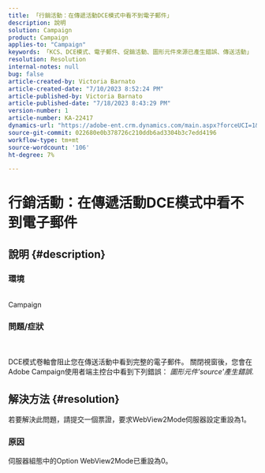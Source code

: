 ```yaml
---
title: 「行銷活動：在傳遞活動DCE模式中看不到電子郵件」
description: 說明
solution: Campaign
product: Campaign
applies-to: "Campaign"
keywords: 「KCS、DCE模式、電子郵件、促銷活動、圖形元件來源已產生錯誤、傳送活動」
resolution: Resolution
internal-notes: null
bug: false
article-created-by: Victoria Barnato
article-created-date: "7/10/2023 8:52:24 PM"
article-published-by: Victoria Barnato
article-published-date: "7/18/2023 8:43:29 PM"
version-number: 1
article-number: KA-22417
dynamics-url: "https://adobe-ent.crm.dynamics.com/main.aspx?forceUCI=1&pagetype=entityrecord&etn=knowledgearticle&id=3b2dd1a5-631f-ee11-9cbd-6045bd0067ea"
source-git-commit: 022680e0b378726c210ddb6ad3304b3c7edd4196
workflow-type: tm+mt
source-wordcount: '106'
ht-degree: 7%

---
```


# 行銷活動：在傳遞活動DCE模式中看不到電子郵件

## 說明 {#description}


### 環境

<br>Campaign<br>

### 問題/症狀

<br><br>DCE模式卷軸會阻止您在傳送活動中看到完整的電子郵件。 關閉視窗後，您會在Adobe Campaign使用者端主控台中看到下列錯誤： *圖形元件&#39;source&#39;產生錯誤*.<br>

## 解決方法 {#resolution}


若要解決此問題，請提交一個票證，要求WebView2Mode伺服器設定重設為1。

### 原因

伺服器組態中的Option WebView2Mode已重設為0。
